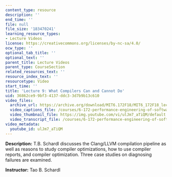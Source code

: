 ```yaml
---
content_type: resource
description: ''
end_time: ''
file: null
file_size: '183470241'
learning_resource_types:
- Lecture Videos
license: https://creativecommons.org/licenses/by-nc-sa/4.0/
ocw_type: ''
optional_tab_title: ''
optional_text: ''
parent_title: Lecture Videos
parent_type: CourseSection
related_resources_text: ''
resource_index_text: ''
resourcetype: Video
start_time: ''
title: 'Lecture 9: What Compilers Can and Cannot Do'
uid: 36862ce9-9bf3-4137-ddc3-3d7b9b13c610
video_files:
  archive_url: https://archive.org/download/MIT6.172F18/MIT6_172F18_lecture_09_300k.mp4
  video_captions_file: /courses/6-172-performance-engineering-of-software-systems-fall-2018/9617f27d16605a8480399c37f32e6940_ulJm7_aTiQM.vtt
  video_thumbnail_file: https://img.youtube.com/vi/ulJm7_aTiQM/default.jpg
  video_transcript_file: /courses/6-172-performance-engineering-of-software-systems-fall-2018/052caf9eb417f1fd4dd67dbc34c3961b_ulJm7_aTiQM.pdf
video_metadata:
  youtube_id: ulJm7_aTiQM
---
```


**Description:** T.B. Schardl discusses the Clang/LLVM compilation pipeline as well as reasons to study compiler optimizations, how to use compiler reports, and compiler optimization. Three case studies on diagnosing failures are examined.

**Instructor:** Tao B. Schardl

